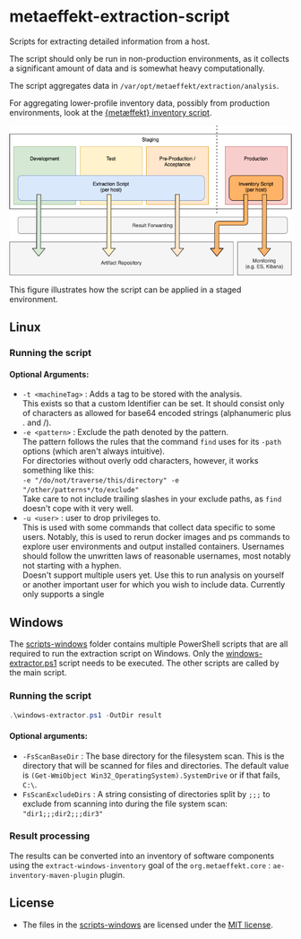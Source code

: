 # metaeffekt-extraction-script

Scripts for extracting detailed information from a host.

The script should only be run in non-production environments, as it collects a
significant amount of data and is somewhat heavy computationally.

The script aggregates data in ``/var/opt/metaeffekt/extraction/analysis``.

For aggregating lower-profile inventory data, possibly from production environments,
look at the [{metæffekt} inventory script](https://github.com/org-metaeffekt/metaeffekt-inventory-script).

![An illustration of how the script may be integrated](doc/overview.png)

This figure illustrates how the script can be applied in a staged environment.

## Linux

### Running the script

#### Optional Arguments:

- `-t <machineTag>` : Adds a tag to be stored with the analysis.
  <br>
  This exists so that a custom Identifier can be set.
  It should consist only of characters as allowed for base64 encoded strings
  (alphanumeric plus . and /).
- `-e <pattern>` : Exclude the path denoted by the pattern.
  <br>
  The pattern follows the rules that the command `find` uses for its `-path` options (which aren't always intuitive).
  <br>
  For directories without overly odd characters, however, it works something like this:  
  `-e "/do/not/traverse/this/directory" -e "/other/patterns*/to/exclude"`  
  Take care to not include trailing slashes in your exclude paths, as `find` doesn't cope with it very well.
- `-u <user>` : user to drop privileges to.
  <br>
  This is used with some commands that collect data specific to some users. Notably, this is used to rerun docker images and ps commands to explore user environments and output installed containers. Usernames should follow the unwritten laws of reasonable usernames, most notably not starting with a hyphen.
  <br>
  Doesn't support multiple users yet.
  Use this to run analysis on yourself or another important user for which you wish to include data. Currently only supports a single

## Windows

The [scripts-windows](scripts-windows) folder contains multiple PowerShell scripts that are all required to run the
extraction script on Windows. Only the [windows-extractor.ps1](scripts-windows/windows-extractor.ps1) script needs to
be executed. The other scripts are called by the main script.

### Running the script

```powershell
.\windows-extractor.ps1 -OutDir result
```

#### Optional arguments:

- `-FsScanBaseDir` : The base directory for the filesystem scan. This is the directory that will be scanned for files
  and directories. The default value is `(Get-WmiObject Win32_OperatingSystem).SystemDrive` or if that fails,  `C:\`.
- `FsScanExcludeDirs` : A string consisting of directories split by `;;;` to exclude from scanning into during the
  file system scan: `"dir1;;;dir2;;;dir3"`

### Result processing

The results can be converted into an inventory of software components using the `extract-windows-inventory` goal of
the `org.metaeffekt.core` : `ae-inventory-maven-plugin` plugin.

## License

- The files in the [scripts-windows](scripts-windows) are licensed under the [MIT license](LICENSE.MIT).
